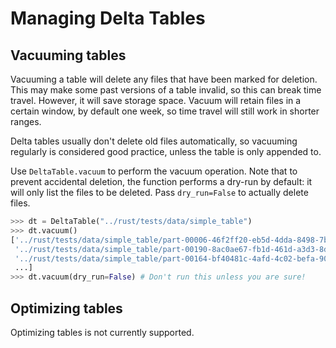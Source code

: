 # Managing Delta Tables

## Vacuuming tables

Vacuuming a table will delete any files that have been marked for
deletion. This may make some past versions of a table invalid, so this
can break time travel. However, it will save storage space. Vacuum will
retain files in a certain window, by default one week, so time travel
will still work in shorter ranges.

Delta tables usually don't delete old files automatically, so vacuuming
regularly is considered good practice, unless the table is only appended
to.

Use `DeltaTable.vacuum` to perform the vacuum operation. Note that to prevent accidental deletion, the function performs a dry-run by default: it will only list the files to be deleted. Pass `dry_run=False` to actually delete files.

``` python
>>> dt = DeltaTable("../rust/tests/data/simple_table")
>>> dt.vacuum()
['../rust/tests/data/simple_table/part-00006-46f2ff20-eb5d-4dda-8498-7bfb2940713b-c000.snappy.parquet',
 '../rust/tests/data/simple_table/part-00190-8ac0ae67-fb1d-461d-a3d3-8dc112766ff5-c000.snappy.parquet',
 '../rust/tests/data/simple_table/part-00164-bf40481c-4afd-4c02-befa-90f056c2d77a-c000.snappy.parquet',
 ...]
>>> dt.vacuum(dry_run=False) # Don't run this unless you are sure!
```

## Optimizing tables

Optimizing tables is not currently supported.
